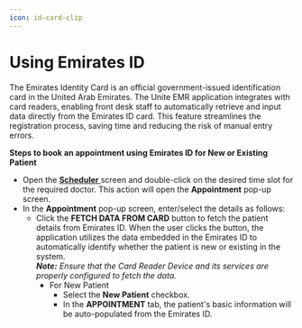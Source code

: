 ```yaml
---
icon: id-card-clip
---
```


# Using Emirates ID

The Emirates Identity Card is an official government-issued identification card in the United Arab Emirates. The Unite EMR application integrates with card readers, enabling front desk staff to automatically retrieve and input data directly from the Emirates ID card. This feature streamlines the registration process, saving time and reducing the risk of manual entry errors.

**Steps to book an appointment using Emirates ID for New or Existing Patient**

* Open the [**Scheduler** ](../)screen and double-click on the desired time slot for the required doctor. This action will open the **Appointment** pop-up screen.
* In the **Appointment** pop-up screen, enter/select the details as follows:
  * Click the **FETCH DATA FROM CARD** button to fetch the patient details from Emirates ID. When the user clicks the button, the application utilizes the data embedded in the Emirates ID to automatically identify whether the patient is new or existing in the system.  \
    _**Note:** Ensure that the Card Reader Device and its services are properly configured to fetch the data._
    * For New Patient
      * Select the **New Patient** checkbox.
      * In the **APPOINTMENT** tab, the patient's basic information will be auto-populated from the Emirates ID.
